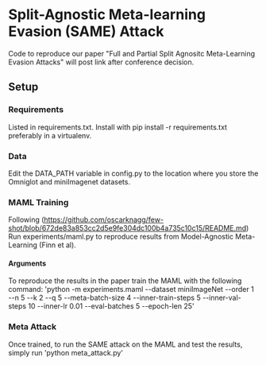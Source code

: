 # Split-Agnostic Meta-learning Evasion (SAME) Attack

Code to reproduce our paper "Full and Partial Split Agnositc Meta-Learning Evasion Attacks" will post link after conference decision. 

## Setup
### Requirements
Listed in requirements.txt. Install with pip install -r requirements.txt preferably in a virtualenv.

### Data
Edit the DATA_PATH variable in config.py to the location where you store the Omniglot and miniImagenet datasets.

### MAML Training
Following (https://github.com/oscarknagg/few-shot/blob/672de83a853cc2d5e9fe304dc100b4a735c10c15/README.md) 
Run experiments/maml.py to reproduce results from Model-Agnostic Meta-Learning (Finn et al). 
#### Arguments
To reproduce the results in the paper train the MAML with the following command: 'python -m experiments.maml --dataset miniImageNet --order 1 --n 5 --k 2 --q 5 --meta-batch-size 4 --inner-train-steps 5 --inner-val-steps 10 --inner-lr 0.01 --eval-batches 5 --epoch-len 25' 

### Meta Attack
Once trained, to run the SAME attack on the MAML and test the results, simply run 'python meta_attack.py'



